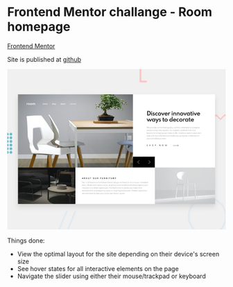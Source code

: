# Frontend Mentor challange - Room homepage
[Frontend Mentor](https://www.frontendmentor.io)

Site is published at [github](https://mimi-1.github.io/room-homepage/)

![Design preview for the Room homepage coding challenge](./design/desktop-preview.jpg)

Things  done:
- View the optimal layout for the site depending on their device's screen size
- See hover states for all interactive elements on the page
- Navigate the slider using either their mouse/trackpad or keyboard

